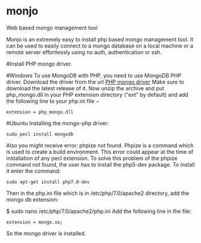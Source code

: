 # monjo
Web based mongo management tool

Monjo is an extremely easy to install php based mongo management tool. It can be used to easily connect to a mongo database on a local machine or a remote server effortlessly using no auth, authentication or ssh.

#Install PHP mongo driver.

#Windows
To use MongoDB with PHP, you need to use MongoDB PHP driver. Download the driver from the url <a href="https://s3.amazonaws.com/drivers.mongodb.org/php/index.html">PHP mongo driver</a> Make sure to download the latest release of it. Now unzip the archive and put php_mongo.dll in your PHP extension directory ("ext" by default) and add the following line to your php.ini file −

```
extension = php_mongo.dll
```

#Ubuntu
Installing the mongo-php driver:
```
sudo pecl install mongodb
```
Also you might receive error: phpize not found. Phpize is a command which is used to create a build environment. This error could appear at the time of installation of any pecl extension. To solve this problem of the phpize command not found, the user has to install the php5-dev package. To install it enter the command:
```
sudo apt-get install php7.0-dev
```

Then in the php.ini file which is in /etc/php/7.0/apache2 directory, add the mongo db extension:

$ sudo nano /etc/php/7.0/apache2/php.ini 
Add the following line in the file:

```
extension = mongo.so;
```

So the mongo driver is installed.

